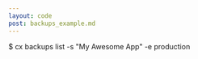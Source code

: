 ```yaml
---
layout: code
post: backups_example.md
---
```



$ cx backups list -s "My Awesome App" -e production
